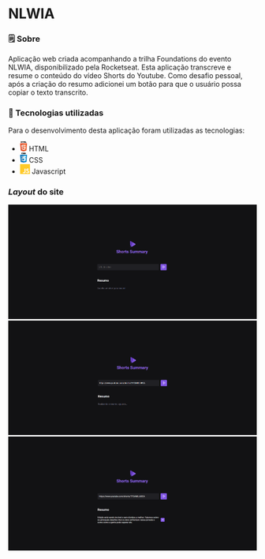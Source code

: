 # NLWIA

### 🗒 Sobre

Aplicação web criada acompanhando a trilha Foundations do evento NLWIA, disponibilizado pela Rocketseat. Esta aplicação transcreve e resume o conteúdo do vídeo Shorts do Youtube.
Como desafio pessoal, após a criação do resumo adicionei um botão para que o usuário possa copiar o texto transcrito.

### 🔧 Tecnologias utilizadas
Para o desenvolvimento desta aplicação foram utilizadas as tecnologias:
  - <img src="public/html.png" height="20"> HTML
  - <img src="public/css.png" height="20"> CSS 
  - <img src="public/js.png" height="20"> Javascript 

  ### *Layout* do site
  
  <img src="public/1.png">
  <img src="public/2.png">
  <img src="public/3.png">
